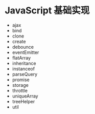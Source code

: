 # JavaScript 基础实现

-   ajax
-   bind
-   clone
-   create
-   debounce
-   eventEmitter
-   flatArray
-   inheritance
-   instanceof
-   parseQuery
-   promise
-   storage
-   throttle
-   uniqueArray
-   treeHelper
-   util
